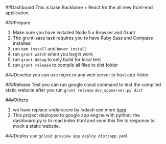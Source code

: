 ##Dashboard
This is base Backbone + React for the all new front-end application.

###Prepare
1. Make sure you have installed Node 5.x Browser and Grunt
2. The grunt-sass task requires you to have Ruby Sass and Compass installed
2. run `npm install` and `bower install`
3. run `grunt watch` when you begin work
4. run `grunt debug` to only build for local test
5. run `grunt release` to compile all files to dist folder

###Develop
you can use nignx or any web server to host app folder

###Release Test
you can run google cloud command to test the compiled static website after you run `grunt release`
`dev_appserver.py dist`


###Others
1. we have replace underscore by lodash see more [here](https://lodash.com/docs)
2. This project deployed to google app engine with python. the dashboard.py is to read index.html and send this file to response to mock a static website.

###Deploy
use `gcloud preview app deploy dist/app.yaml`
